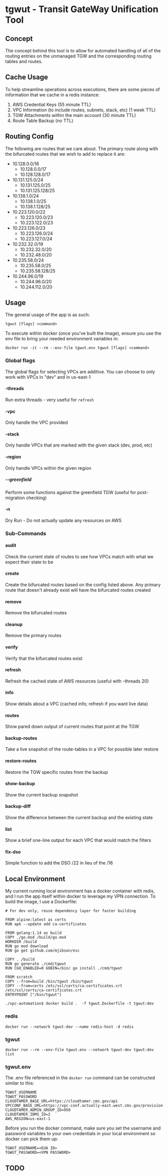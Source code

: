 # tgwut - Transit GateWay Unification Tool

## Concept
The concept behind this tool is to allow for automated handling of all of the routing entries on the unmanaged TGW and the corresponding routing tables and routes.

## Cache Usage
To help streamline operations across executions, there are some pieces of information that we cache in a redis instance:
1. AWS Credential Keys (55 minute TTL)
2. VPC Information (to include routes, subnets, stack, etc) (1 week TTL)
3. TGW Attachments within the main account (30 minute TTL)
4. Route Table Backup (no TTL)

## Routing Config
The following are routes that we care about. The primary route along with the bifurcated routes that we wish to add to replace it are:
* 10.128.0.0/16
    * 10.128.0.0/17
    * 10.128.128.0/17
* 10.131.125.0/24
    * 10.131.125.0/25
    * 10.131.125.128/25
* 10.138.1.0/24
    * 10.138.1.0/25
    * 10.138.1.128/25
* 10.223.120.0/22
    * 10.223.120.0/23
    * 10.223.122.0/23
* 10.223.126.0/23
    * 10.223.126.0/24
    * 10.223.127.0/24
* 10.232.32.0/19
    * 10.232.32.0/20
    * 10.232.48.0/20
* 10.235.58.0/24
    * 10.235.58.0/25
    * 10.235.58.128/25
* 10.244.96.0/19
    * 10.244.96.0/20
    * 10.244.112.0/20

## Usage
The general usage of the app is as such:
```
tgwut [flags] <command>
```
To execute within docker (once you've built the image), ensure you use the env file to bring your needed environment variables in:
```
docker run -it --rm --env-file tgwut.env tgwut [flags] <command>
```

### Global flags
The global flags for selecting VPCs are additive. You can choose to only work with VPCs in "dev" and in us-east-1

#### -threads
Run extra threads - very useful for `refresh`

#### -vpc
Only handle the VPC provided

#### -stack
Only handle VPCs that are marked with the given stack (dev, prod, etc)

#### -region
Only handle VPCs within the given region

##### --greenfield
Perform some functions against the greenfield TGW (useful for post-migration checking)

#### -n
Dry Run - Do not actually update any resources on AWS

### Sub-Commands
#### audit
Check the current state of routes to see how VPCs match with what we expect their state to be

#### create
Create the bifurcated routes based on the config listed above. Any primary route that doesn't already exist will have the bifurcated routes created

#### remove
Remove the bifurcated routes

#### cleanup
Remove the primary routes

#### verify
Verify that the bifurcated routes exist

#### refresh
Refresh the cached state of AWS resources (useful with -threads 20)

#### info
Show details about a VPC (cached info; refresh if you want live data)

#### routes
Show pared down output of current routes that point at the TGW

#### backup-routes
Take a live snapshot of the route-tables in a VPC for possible later restore

#### restore-routes
Restore the TGW specific routes from the backup

#### show-backup
Show the current backup snapshot

#### backup-diff
Show the difference between the current backup and the existing state

#### list
Show a brief one-line output for each VPC that would match the filters

#### fix-dso
Simple function to add the DSO /22 in lieu of the /16

## Local Environment
My current running local environment has a docker container with redis, and I run the app itself within docker to leverage my VPN connection.
To build the image, I use a Dockerfile:
```
# For dev only, reuse dependency layer for faster building

FROM alpine:latest as certs
RUN apk --update add ca-certificates

FROM golang:1.14 as build
COPY ./go.mod /build/go.mod
WORKDIR /build
RUN go mod download
RUN go get github.com/mjibson/esc

COPY . /build
RUN go generate ./cmd/tgwut
RUN CGO_ENABLED=0 GOBIN=/bin/ go install ./cmd/tgwut

FROM scratch
COPY --from=build /bin/tgwut /bin/tgwut
COPY --from=certs /etc/ssl/certs/ca-certificates.crt /etc/ssl/certs/ca-certificates.crt
ENTRYPOINT ["/bin/tgwut"]
```
`./vpc-automation$ docker build .  -f tgwut.Dockerfile -t tgwut:dev`

### redis
`docker run --network tgwut-dev --name redis-host -d redis`

### tgwut
`docker run --rm --env-file tgwut.env --network tgwut-dev tgwut:dev list`

### tgwut.env
The .env file referenced in the `docker run` command can be constructed similar to this:
```
TGWUT_USERNAME
TGWUT_PASSWORD
CLOUDTAMER_BASE_URL=https://cloudtamer.cms.gov/api
VPCCONF_BASE_URL=https://vpc-conf.actually-east.west.cms.gov/provision
CLOUDTAMER_ADMIN_GROUP_ID=956
CLOUDTAMER_IDMS_ID=2
AWS_REGION=us-east-1 
```
Before you run the docker command, make sure you set the username and password variables to your own credentials in your local environment so docker can pick them up:
```
TGWUT_USERNAME=<EUA ID>
TGWUT_PASSWORD=<VPN PASSWORD>
```

## TODO
